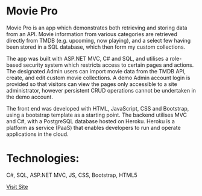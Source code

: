 # Movie Pro

Movie Pro is an app which demonstrates both retrieving and storing data from an API. Movie information from various categories are retrieved directly from TMDB (e.g. upcoming, now playing), and a select few having been stored in a SQL database, which then form my custom collections.

The app was built with ASP.NET MVC, C# and SQL, and utilises a role-based security system which restricts access to certain pages and actions. The designated Admin users can import movie data from the TMDB API, create, and edit custom movie collections. A demo Admin account login is provided so that visitors can view the pages only accessible to a site administrator, however persistent CRUD operations cannot be undertaken in the demo account.

The front end was developed with HTML, JavaScript, CSS and Bootstrap, using a bootstrap template as a starting point. The backend utilises MVC and C#, with a PostgreSQL database hosted on Heroku. Heroku is a platform as service (PaaS) that enables developers to run and operate applications in the cloud.

# Technologies:
C#, SQL, ASP.NET MVC, JS, CSS, Bootstrap, HTML5

<a href="https://jk-bugtracker.herokuapp.com/" target="_blank">Visit Site</a>
